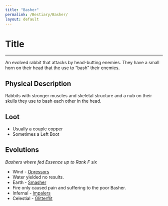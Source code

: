 ```yaml
---
title: "Basher"
permalink: /Bestiary/Basher/
layout: default
---
```

# Title
---
An evolved rabbit that attacks by head-butting enemies. They have a small horn on their head that the use to “bash” their enemies.


## Physical Description
Rabbits with stronger muscles and skeletal structure and a nub on their skulls they use to bash each other in the head.

## Loot
- Usually a couple copper
- Sometimes a Left Boot

## Evolutions
*Bashers where fed Essence up to Rank F six*
- Wind - [Opressors](Opressors.md)
- Water yielded no results.
- Earth -  [Smasher](Smasher.md)
- Fire only caused pain and suffering to the poor Basher.
- Infernal - [Impalers](Impalers.md)
- Celestial - [Glitterflit](Glitterflit.md)